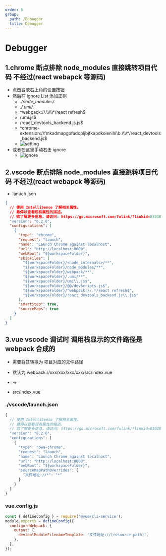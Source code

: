```yaml
---
order: 6
group:
  path: /Debugger
  title: Debugger
---
```


# Debugger

## 1.chrome 断点排除 node_modules 直接跳转项目代码 不经过(react webapck 等源码)

- 点击谷歌右上角的设置按钮
- 然后在 ignore List 添加正则
  - ._\/node_modules\/._
  - ._\/.umi\/._
  - ^webpack://.\\\\\\\\\\\*/react refresh\$
  - /umi\.js\$
  - /react_devtools_backend.js\.js\$
  - ^chrome-extension://fmkadmapgofadopljbjfkapdkoienihi\b.\\\\\\\\*/react_devtools_backend\.js\$
  - ![setting](https://img-blog.csdnimg.cn/1ccd12c90d4f4f10a53ddd20f9960b86.png)
- 或者在这里手动右击 ignore
  - ![ignore](https://img-blog.csdnimg.cn/1c6ff7fa4a1044238cecfe641a5f489d.png)

## 2.vscode 断点排除 node_modules 直接跳转项目代码 不经过(react webapck 等源码)

- lanuch.json

```json
{
  // 使用 IntelliSense 了解相关属性。
  // 悬停以查看现有属性的描述。
  // 欲了解更多信息，请访问: https://go.microsoft.com/fwlink/?linkid=830387
  "version": "0.2.0",
  "configurations": [
    {
      "type": "chrome",
      "request": "launch",
      "name": "Launch Chrome against localhost",
      "url": "http://localhost:8000",
      "webRoot": "${workspaceFolder}",
      "skipFiles": [
        "${workspaceFolder}/<node_internals>/**",
        "${workspaceFolder}/node_modules/**",
        "${workspaceFolder}/webpack/**",
        "${workspaceFolder}/.umi/**",
        "${workspaceFolder}/umi\\.js$",
        "${workspaceFolder}/@@/devScripts.js$",
        "${workspaceFolder}/^webpack://.*/react refresh$",
        "${workspaceFolder}/react_devtools_backend.js\\.js$"
      ],
      "smartStep": true,
      "sourceMaps": true
    }
  ]
}
```

## 3.vue vscode 调试时 调用栈显示的文件路径是 webpack 合成的

- 需要将其转换为 项目对应的文件路径

- 默认为 webpack://xxx/xxx/xxx/xxx/src/index.vue
- =>
- src/index.vue

### ./vscode/launch.json

```js
{
  // 使用 IntelliSense 了解相关属性。
  // 悬停以查看现有属性的描述。
  // 欲了解更多信息，请访问: https://go.microsoft.com/fwlink/?linkid=830387
  "version": "0.2.0",
  "configurations": [
    {
      "type": "pwa-chrome",
      "request": "launch",
      "name": "Launch Chrome against localhost",
      "url": "http://localhost:8080",
      "webRoot": "${workspaceFolder}",
      "sourceMapPathOverrides": {
        "文件地址://*": "*"
      }
    }
  ]
}
```

### vue.config.js

```js
const { defineConfig } = require('@vue/cli-service');
module.exports = defineConfig({
  configureWebpack: {
    output: {
      devtoolModuleFilenameTemplate: '文件地址://[resource-path]',
    },
  },
});
```
